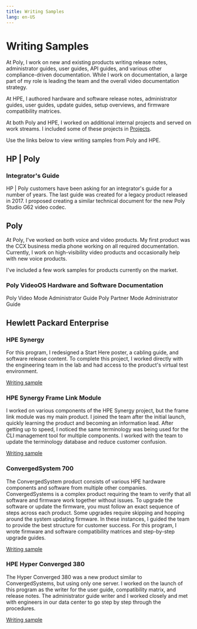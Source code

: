 ```yaml
---
title: Writing Samples
lang: en-US
---
```


# Writing Samples

At Poly, I work on new and existing products writing release notes, administrator guides, user guides, API guides, and various other compliance-driven documentation.
While I work on documentation, a large part of my role is leading the team and the overall video documentation strategy. 

At HPE, I authored hardware and software release notes, administrator guides, user guides, update guides, setup overviews, and firmware compatibility matrices. 

At both Poly and HPE, I worked on additional internal projects and served on work streams. I included some of these projects in [Projects](projects.md).

Use the links below to view writing samples from Poly and HPE.

## HP | Poly

### Integrator's Guide

HP | Poly customers have been asking for an integrator's guide for a number of years. The last guide was created for a legacy product released in 2017.
I proposed creating a similar technical document for the new Poly Studio G62 video codec.


## Poly

At Poly, I've worked on both voice and video products. My first product was the CCX business media phone working on all required documentation. Currently, I work on high-visibility video products and occasionally help with new voice products.

I've included a few work samples for products currently on the market.

### Poly VideoOS Hardware and Software Documentation


Poly Video Mode Administrator Guide
Poly Partner Mode Administrator Guide


## Hewlett Packard Enterprise

### HPE Synergy

For this program, I redesigned a Start Here poster, a cabling guide, and software release content. To complete this project, I worked directly with the engineering team in the lab and had access to the product's virtual test environment.

[Writing sample](writing-samples/synergy.html)


### HPE Synergy Frame Link Module

I worked on various components of the HPE Synergy project, but the frame link module was my main product. I joined the team after the initial launch, quickly learning the product and becoming an information lead. After getting up to speed, I noticed the same terminology was being used for the CLI management tool for multiple components. I worked with the team to update the terminology database and reduce customer confusion.

[Writing sample](writing-samples/framelinkmodule.html)


### ConvergedSystem 700

The ConvergedSystem product consists of various HPE hardware components and software from multiple other companies. ConvergedSystems is a complex product requiring the team to verify that all software and firmware work together without issues. To upgrade the software or update the firmware, you must follow an exact sequence of steps across each product. Some upgrades require skipping and hopping around the system updating firmware. In these instances, I guided the team to provide the best structure for customer success. For this program, I wrote firmware and software compatibility matrices and step-by-step upgrade guides.

[Writing sample](writing-samples/cs700.html)

### HPE Hyper Converged 380

The Hyper Converged 380 was a new product similar to ConvergedSystems, but using only one server. I worked on the launch of this program as the writer for the user guide, compatibility matrix, and release notes. The administrator guide writer and I worked closely and met with engineers in our data center to go step by step through the procedures.

[Writing sample](writing-samples/simplivity380.html)

